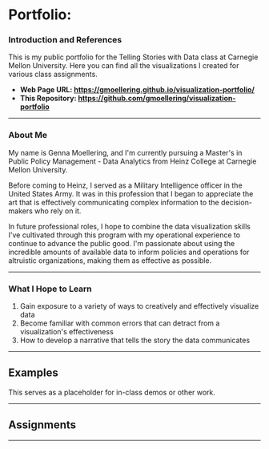 # Portfolio:

### Introduction and References
This is my public portfolio for the Telling Stories with Data class at Carnegie Mellon University. Here you can find all the visualizations I created for various class assignments.

 - **Web Page URL:  https://gmoellering.github.io/visualization-portfolio/**
 - **This Repository:  https://github.com/gmoellering/visualization-portfolio**

---
### About Me 
My name is Genna Moellering, and I'm currently pursuing a Master's in Public Policy Management - Data Analytics from Heinz College at Carnegie Mellon University. 

Before coming to Heinz, I served as a Military Intelligence officer in the United States Army. It was in this profession that I began to appreciate the art that is effectively communicating complex information to the decision-makers who rely on it. 

In future professional roles, I hope to combine the data visualization skills I've cultivated through this program with my operational experience to continue to advance the public good. I'm passionate about using the incredible amounts of available data to inform policies and operations for altruistic organizations, making them as effective as possible. 

---
### What I Hope to Learn
1. Gain exposure to a variety of ways to creatively and effectively visualize data
2. Become familiar with common errors that can detract from a visualization's effectiveness
3. How to develop a narrative that tells the story the data communicates

---
## Examples
This serves as a placeholder for in-class demos or other work.

---
## Assignments

---


